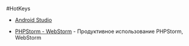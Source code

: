#HotKeys

* [Android Studio](http://habrahabr.ru/post/253639/)

* [PHPStorm - WebStorm](http://habrahabr.ru/post/157409/) - Продуктивное использование PHPStorm, WebStorm